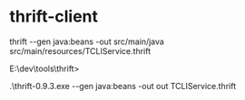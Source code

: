 # thrift-client


thrift --gen java:beans -out src/main/java src/main/resources/TCLIService.thrift

E:\dev\tools\thrift>

.\thrift-0.9.3.exe --gen java:beans -out out TCLIService.thrift
